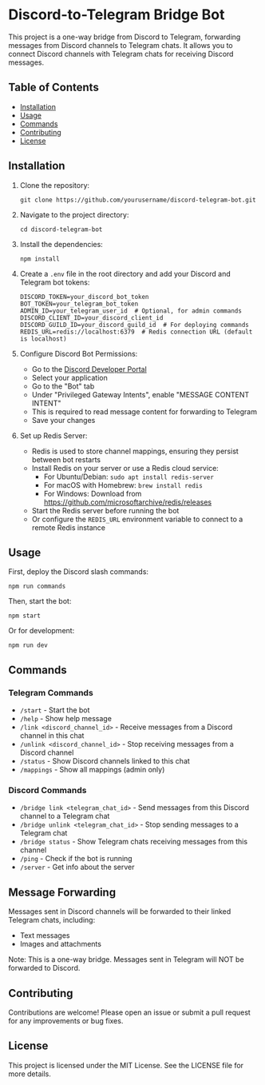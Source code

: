 # Discord-to-Telegram Bridge Bot

This project is a one-way bridge from Discord to Telegram, forwarding messages from Discord channels to Telegram chats. It allows you to connect Discord channels with Telegram chats for receiving Discord messages.

## Table of Contents

- [Installation](#installation)
- [Usage](#usage)
- [Commands](#commands)
- [Contributing](#contributing)
- [License](#license)

## Installation

1. Clone the repository:

   ```
   git clone https://github.com/yourusername/discord-telegram-bot.git
   ```

2. Navigate to the project directory:

   ```
   cd discord-telegram-bot
   ```

3. Install the dependencies:

   ```
   npm install
   ```

4. Create a `.env` file in the root directory and add your Discord and Telegram bot tokens:

   ```
   DISCORD_TOKEN=your_discord_bot_token
   BOT_TOKEN=your_telegram_bot_token
   ADMIN_ID=your_telegram_user_id  # Optional, for admin commands
   DISCORD_CLIENT_ID=your_discord_client_id
   DISCORD_GUILD_ID=your_discord_guild_id  # For deploying commands
   REDIS_URL=redis://localhost:6379  # Redis connection URL (default is localhost)
   ```

5. Configure Discord Bot Permissions:

   - Go to the [Discord Developer Portal](https://discord.com/developers/applications)
   - Select your application
   - Go to the "Bot" tab
   - Under "Privileged Gateway Intents", enable "MESSAGE CONTENT INTENT"
   - This is required to read message content for forwarding to Telegram
   - Save your changes

6. Set up Redis Server:
   - Redis is used to store channel mappings, ensuring they persist between bot restarts
   - Install Redis on your server or use a Redis cloud service:
     - For Ubuntu/Debian: `sudo apt install redis-server`
     - For macOS with Homebrew: `brew install redis`
     - For Windows: Download from https://github.com/microsoftarchive/redis/releases
   - Start the Redis server before running the bot
   - Or configure the `REDIS_URL` environment variable to connect to a remote Redis instance

## Usage

First, deploy the Discord slash commands:

```
npm run commands
```

Then, start the bot:

```
npm start
```

Or for development:

```
npm run dev
```

## Commands

### Telegram Commands

- `/start` - Start the bot
- `/help` - Show help message
- `/link <discord_channel_id>` - Receive messages from a Discord channel in this chat
- `/unlink <discord_channel_id>` - Stop receiving messages from a Discord channel
- `/status` - Show Discord channels linked to this chat
- `/mappings` - Show all mappings (admin only)

### Discord Commands

- `/bridge link <telegram_chat_id>` - Send messages from this Discord channel to a Telegram chat
- `/bridge unlink <telegram_chat_id>` - Stop sending messages to a Telegram chat
- `/bridge status` - Show Telegram chats receiving messages from this channel
- `/ping` - Check if the bot is running
- `/server` - Get info about the server

## Message Forwarding

Messages sent in Discord channels will be forwarded to their linked Telegram chats, including:

- Text messages
- Images and attachments

Note: This is a one-way bridge. Messages sent in Telegram will NOT be forwarded to Discord.

## Contributing

Contributions are welcome! Please open an issue or submit a pull request for any improvements or bug fixes.

## License

This project is licensed under the MIT License. See the LICENSE file for more details.
